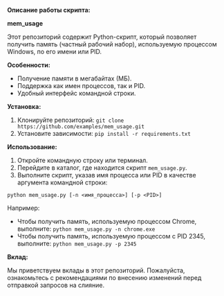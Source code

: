 **Описание работы скрипта:**

**mem_usage**

Этот репозиторий содержит Python-скрипт, который позволяет получить память (частный рабочий набор), используемую процессом Windows, по его имени или PID.

**Особенности:**

* Получение памяти в мегабайтах (МБ).
* Поддержка как имен процессов, так и PID.
* Удобный интерфейс командной строки.

**Установка:**

1. Клонируйте репозиторий: `git clone https://github.com/examples/mem_usage.git`
2. Установите зависимости: `pip install -r requirements.txt`

**Использование:**

1. Откройте командную строку или терминал.
2. Перейдите в каталог, где находится скрипт `mem_usage.py`.
3. Выполните скрипт, указав имя процесса или PID в качестве аргумента командной строки:

```
python mem_usage.py [-n <имя_процесса>] [-p <PID>]
```

Например:

* Чтобы получить память, используемую процессом Chrome, выполните: `python mem_usage.py -n chrome.exe`
* Чтобы получить память, используемую процессом с PID 2345, выполните: `python mem_usage.py -p 2345`

**Вклад:**

Мы приветствуем вклады в этот репозиторий. Пожалуйста, ознакомьтесь с рекомендациями по внесению изменений перед отправкой запросов на слияние.
